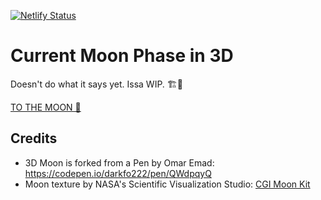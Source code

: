 [![Netlify Status](https://api.netlify.com/api/v1/badges/f1933f9a-8239-4061-a679-2e0ab21baaad/deploy-status)](https://app.netlify.com/sites/current-moon-phase-3d/deploys)
# Current Moon Phase in 3D
Doesn't do what it says yet. Issa WIP. 🏗️👷

[TO THE MOON 🚀](https://current-moon-phase-3d.netlify.app/)

## Credits
- 3D Moon is forked from a Pen by Omar Emad: https://codepen.io/darkfo222/pen/QWdpqyQ
- Moon texture by NASA's Scientific Visualization Studio: [CGI Moon Kit](https://svs.gsfc.nasa.gov/4720)